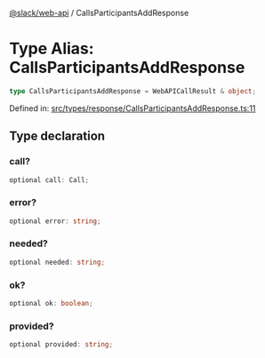[@slack/web-api](../index.md) / CallsParticipantsAddResponse

# Type Alias: CallsParticipantsAddResponse

```ts
type CallsParticipantsAddResponse = WebAPICallResult & object;
```

Defined in: [src/types/response/CallsParticipantsAddResponse.ts:11](https://github.com/slackapi/node-slack-sdk/blob/main/packages/web-api/src/types/response/CallsParticipantsAddResponse.ts#L11)

## Type declaration

### call?

```ts
optional call: Call;
```

### error?

```ts
optional error: string;
```

### needed?

```ts
optional needed: string;
```

### ok?

```ts
optional ok: boolean;
```

### provided?

```ts
optional provided: string;
```
